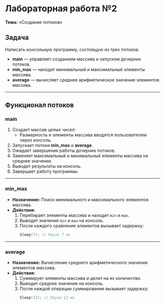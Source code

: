 # Лабораторная работа №2  
**Тема:** «Создание потоков»  

## Задача  
Написать консольную программу, состоящую из трех потоков:  
- **main** — управляет созданием массива и запуском дочерних потоков.  
- **min_max** — находит минимальный и максимальный элементы массива.  
- **average** — вычисляет среднее арифметическое значение элементов массива.  

---

## Функционал потоков  

### **main**  
1. Создает массив целых чисел:  
   - Размерность и элементы массива вводятся пользователем через консоль.  
2. Запускает потоки **min_max** и **average**.  
3. Ожидает завершения работы дочерних потоков.  
4. Заменяет максимальный и минимальный элементы массива на среднее значение.  
5. Выводит результаты на консоль.  
6. Завершает работу программы.  

---

### **min_max**  
- **Назначение:** Поиск минимального и максимального элементов массива.  
- **Действия:**  
  1. Перебирает элементы массива и находит `min` и `max`.  
  2. Выводит значения `min` и `max` на консоль.  
  3. После каждого сравнения элементов вызывает задержку:  
     ```cpp
     Sleep(7); // Пауза 7 мс
     ```  

---

### **average**  
- **Назначение:** Вычисление среднего арифметического значения элементов массива.  
- **Действия:**  
  1. Суммирует элементы массива и делит на их количество.  
  2. Выводит среднее значение на консоль.  
  3. После каждой операции суммирования вызывает задержку:  
     ```cpp
     Sleep(12); // Пауза 12 мс
     ```  
